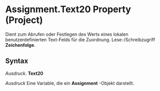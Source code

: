 
# Assignment.Text20 Property (Project)

Dient zum Abrufen oder Festlegen des Werts eines lokalen benutzerdefinierten Text-Felds für die Zuordnung. Lese-/Schreibzugriff  **Zeichenfolge**.


## Syntax

 _Ausdruck_. **Text20**

 _Ausdruck_ Eine Variable, die ein **Assignment** -Objekt darstellt.

